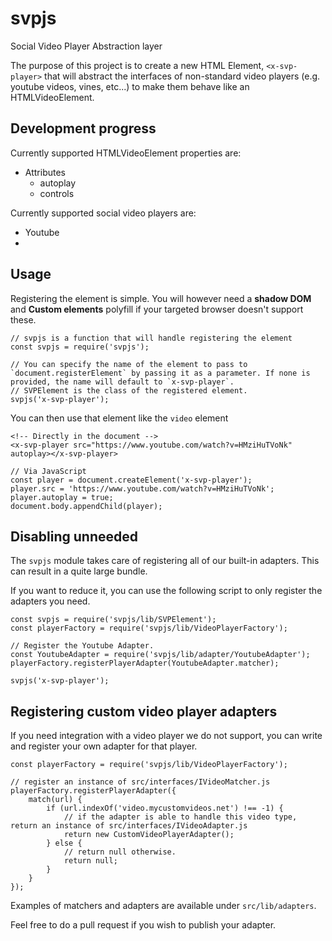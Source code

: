 # svpjs
Social Video Player Abstraction layer

The purpose of this project is to create a new HTML Element, `<x-svp-player>` that will abstract the interfaces of non-standard video players (e.g. youtube videos, vines, etc...) to make them behave like an HTMLVideoElement.

## Development progress

Currently supported HTMLVideoElement properties are:

- Attributes
    - autoplay
    - controls

Currently supported social video players are:

- Youtube
- 



## Usage

Registering the element is simple. You will however need a **shadow DOM** and **Custom elements** polyfill if your targeted browser doesn't support these.

```
// svpjs is a function that will handle registering the element
const svpjs = require('svpjs');

// You can specify the name of the element to pass to `document.registerElement` by passing it as a parameter. If none is provided, the name will default to `x-svp-player`.
// SVPElement is the class of the registered element.
svpjs('x-svp-player');
```

You can then use that element like the `video` element

```
<!-- Directly in the document -->
<x-svp-player src="https://www.youtube.com/watch?v=HMziHuTVoNk" autoplay></x-svp-player>
```

```
// Via JavaScript
const player = document.createElement('x-svp-player');
player.src = 'https://www.youtube.com/watch?v=HMziHuTVoNk';
player.autoplay = true;
document.body.appendChild(player);
```

## Disabling unneeded

The `svpjs` module takes care of registering all of our built-in adapters. This can result in a quite large bundle.

If you want to reduce it, you can use the following script to only register the adapters you need.

```
const svpjs = require('svpjs/lib/SVPElement');
const playerFactory = require('svpjs/lib/VideoPlayerFactory');

// Register the Youtube Adapter.
const YoutubeAdapter = require('svpjs/lib/adapter/YoutubeAdapter');
playerFactory.registerPlayerAdapter(YoutubeAdapter.matcher);

svpjs('x-svp-player');
```

## Registering custom video player adapters

If you need integration with a video player we do not support, you can write and register your own adapter for that player.

```
const playerFactory = require('svpjs/lib/VideoPlayerFactory');

// register an instance of src/interfaces/IVideoMatcher.js
playerFactory.registerPlayerAdapter({
    match(url) {
        if (url.indexOf('video.mycustomvideos.net') !== -1) {
            // if the adapter is able to handle this video type, return an instance of src/interfaces/IVideoAdapter.js
            return new CustomVideoPlayerAdapter();
        } else {
            // return null otherwise.
            return null;
        }
    }
});
```

Examples of matchers and adapters are available under `src/lib/adapters`.

Feel free to do a pull request if you wish to publish your adapter.
